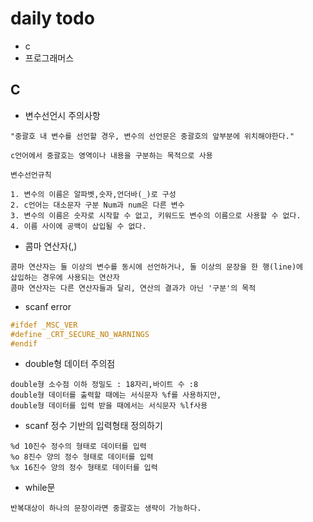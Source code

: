 # daily todo

- c
- 프로그래머스

## C

- 변수선언시 주의사항

```
"중괄호 내 변수를 선언할 경우, 변수의 선언문은 중괄호의 앞부분에 위치해야한다."

c언어에서 중괄호는 영역이나 내용을 구분하는 목적으로 사용

변수선언규칙

1. 변수의 이름은 알파벳,숫자,언더바(_)로 구성
2. c언어는 대소문자 구분 Num과 num은 다른 변수
3. 변수의 이름은 숫자로 시작할 수 없고, 키워드도 변수의 이름으로 사용할 수 없다.
4. 이름 사이에 공백이 삽입될 수 없다.

```

- 콤마 연산자(,)

```
콤마 연산자는 둘 이상의 변수를 동시에 선언하거나, 둘 이상의 문장을 한 행(line)에
삽입하는 경우에 사용되는 연산자
콤마 연산자는 다른 연산자들과 달리, 연산의 결과가 아닌 '구분'의 목적
```

- scanf error

```c
#ifdef _MSC_VER
#define _CRT_SECURE_NO_WARNINGS
#endif

```

- double형 데이터 주의점

```
double형 소수점 이하 정밀도 : 18자리,바이트 수 :8
double형 데이터를 출력할 때에는 서식문자 %f를 사용하지만,
double형 데이터를 입력 받을 때에서는 서식문자 %lf사용
```

- scanf 정수 기반의 입력형태 정의하기

```
%d 10진수 정수의 형태로 데이터를 입력
%o 8진수 양의 정수 형태로 데이터를 입력
%x 16진수 양의 정수 형태로 데이터를 입력
```

- while문

```
반복대상이 하나의 문장이라면 중괄호는 생략이 가능하다.

```
